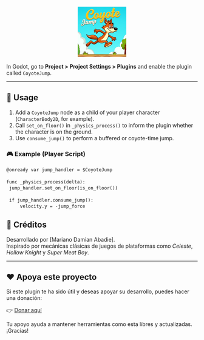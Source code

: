 <p align="center">
  <img src="icon.svg" width="128" alt="Coyote Jump Icon"/>
</p>

In Godot, go to **Project > Project Settings > Plugins** and enable the plugin called `CoyoteJump`.

---

## 🚀 Usage

1. Add a `CoyoteJump` node as a child of your player character (`CharacterBody2D`, for example).
2. Call `set_on_floor()` in `_physics_process()` to inform the plugin whether the character is on the ground.
3. Use `consume_jump()` to perform a buffered or coyote-time jump.

### 🎮 Example (Player Script)

```gdscript
@onready var jump_handler = $CoyoteJump

func _physics_process(delta):
 jump_handler.set_on_floor(is_on_floor())

 if jump_handler.consume_jump():
	 velocity.y = -jump_force
```

## 🙌 Créditos

Desarrollado por [Mariano Damian Abadie].  
Inspirado por mecánicas clásicas de juegos de plataformas como _Celeste_, _Hollow Knight_ y _Super Meat Boy_.

---

## ❤️ Apoya este proyecto

Si este plugin te ha sido útil y deseas apoyar su desarrollo, puedes hacer una donación:

👉 [Donar aquí](https://whydonate.com/es/donate/donaciones-por-proyectos)

Tu apoyo ayuda a mantener herramientas como esta libres y actualizadas. ¡Gracias!
